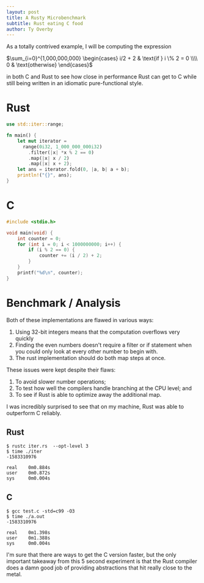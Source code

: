 ```yaml
---
layout: post
title: A Rusty Microbenchmark
subtitle: Rust eating C food
author: Ty Overby
---
```


As a totally contrived example, I will be computing the expression

$\sum_{i=0}^{1,000,000,000} \begin{cases} i/2 + 2 & \text{if } i \% 2 = 0 \\\\ 0 & \text{otherwise} \end{cases}$

in both C and Rust to see how close in performance Rust can get to C while still being written in
an idiomatic pure-functional style.

# Rust

```rust
use std::iter::range;

fn main() {
    let mut iterator =
      range(0i32, 1_000_000_000i32)
        .filter(|x| *x % 2 == 0)
        .map(|x| x / 2)
        .map(|x| x + 2);
    let ans = iterator.fold(0, |a, b| a + b);
    println!("{}", ans);
}
```

# C

```c
#include <stdio.h>

void main(void) {
    int counter = 0;
    for (int i = 0; i < 1000000000; i++) {
        if (i % 2 == 0) {
            counter += (i / 2) + 2;
        }
    }
    printf("%d\n", counter);
}
```

# Benchmark / Analysis

Both of these implementations are flawed in various ways:

1. Using 32-bit integers means that the computation overflows very quickly
2. Finding the even numbers doesn't require a filter or if statement when you
   could only look at every other number to begin with.
3. The rust implementation should do both map steps at once.

These issues were kept despite their flaws:

1. To avoid slower number operations;
2. To test how well the compilers handle branching at the CPU level; and
3. To see if Rust is able to optimize away the additional map.

I was incredibly surprised to see that on my machine, Rust was able to
outperform C reliably.

## Rust

```
$ rustc iter.rs  --opt-level 3
$ time ./iter
-1583310976

real    0m0.884s
user    0m0.872s
sys     0m0.004s
```

## C

```
$ gcc test.c -std=c99 -O3
$ time ./a.out
-1583310976

real    0m1.398s
user    0m1.388s
sys     0m0.004s
```

I'm sure that there are ways to get the C version faster, but the only
important takeaway from this 5 second experiment is that the Rust compiler does
a damn good job of providing abstractions that hit really close to the metal.
